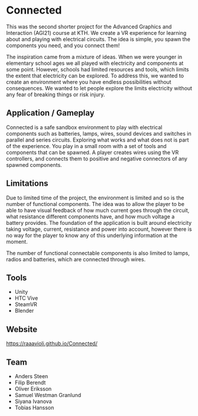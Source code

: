 # Connected
This was the second shorter project for the Advanced Graphics and Interaction (AGI21) course at KTH. We create a VR experience for learning about and playing with electrical circuits. The idea is simple, you spawn the components you need, and you connect them! 

The inspiration came from a mixture of ideas. When we were younger in elementary school ages we all played with electricity and components at some point. However, schools had limited resources and tools, which limits the extent that electricity can be explored. To address this, we wanted to create an environment where you have endless possibilities without consequences. We wanted to let people explore the limits electricity without any fear of breaking things or risk injury. 

## Application / Gameplay
Connected is a safe sandbox environment to play with electrical components such as batteries, lamps, wires, sound devices and switches in parallel and series circuits. Exploring what works and what does not is part of the experience. You play in a small room with a set of tools and components that can be spawned. A player creates wires using the VR controllers, and connects them to positive and negative connectors of any spawned components.

## Limitations
Due to limited time of the project, the environment is limited and so is the number of functional components. The idea was to allow the player to be able to have visual feedback of how much current goes through the circuit, what resistance different components have, and how much voltage a battery provides. The foundation of the application is built around electricity taking voltage, current, resistance and power into account, however there is no way for the player to know any of this underlying information at the moment.

The number of functional connectable components is also limited to lamps, radios and batteries, which are connected through wires.

## Tools
- Unity
- HTC Vive
- SteamVR
- Blender

## Website 
https://raaavioli.github.io/Connected/

## Team
- Anders Steen
- Filip Berendt
- Oliver Eriksson
- Samuel Westman Granlund
- Siyana Ivanova
- Tobias Hansson
